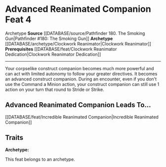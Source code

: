 ﻿---
feat: Advanced Reanimated Companion
id: '3646'
leads_to: '[[DATABASE/feat/Incredible Reanimated Companion|Incredible Reanimated Companion]]'
level: '4'
name: Advanced Reanimated Companion
prerequisite: '[[DATABASE/feat/Clockwork Reanimator Dedication|Clockwork Reanimator
  Dedication]]'
rarity: Common
source: '[[DATABASE/source/Pathfinder 180. The Smoking Gun|Pathfinder #180: The Smoking
  Gun]]'
trait:
- '[[DATABASE/trait/Archetype|Archetype]]'
type: Feat

---
# Advanced Reanimated Companion <span class="item-type">Feat 4</span>

<span class="item-trait">Archetype</span>
**Source** [[DATABASE/source/Pathfinder 180. The Smoking Gun|Pathfinder #180: The Smoking Gun]]
**Archetype** [[DATABASE/archetype/Clockwork Reanimator|Clockwork Reanimator]]
**Prerequisites** [[DATABASE/feat/Clockwork Reanimator Dedication|Clockwork Reanimator Dedication]]

---
Your corpselike construct companion becomes much more powerful and can act with limited autonomy to follow your greater directives. It becomes an advanced construct companion. During an encounter, even if you don't use the Command a Minion action, your construct companion can still use 1 action on your turn that round to Stride or Strike.

## Advanced Reanimated Companion Leads To...

[[DATABASE/feat/Incredible Reanimated Companion|Incredible Reanimated Companion]]

## Traits

**Archetype:**

This feat belongs to an archetype.
